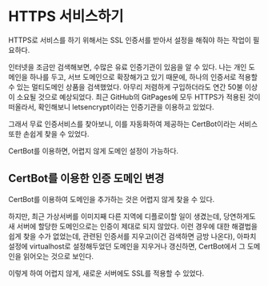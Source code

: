 # HTTPS 서비스하기

HTTPS로 서비스를 하기 위해서는 SSL 인증서를 받아서 설정을 해줘야 하는 작업이 필요하다.

인터넷을 조금만 검색해보면, 수많은 유료 인증기관이 있음을 알 수 있다. 나는 개인 도메인을 하나를 두고, 서브 도메인으로 확장해가고 있기 때문에, 하나의 인증서로 적용할 수 있는 멀티도메인 상품을 검색했었다. 아무리 저렴하게 구입하더라도 연간 50불 이상이 소요될 것으로 예상되었다. 최근 GitHub의 GitPages에 모두 HTTPS가 적용된 것이 떠올라서, 확인해보니 letsencrypt이라는 인증기관을 이용하고 있었다.

그래서 무료 인증서비스를 찾아보니, 이를 자동화하여 제공하는 CertBot이라는 서비스 또한 손쉽게 찾을 수 있었다.

CertBot를 이용하면, 어렵지 않게 도메인 설정이 가능하다.

## CertBot를 이용한 인증 도메인 변경

CertBot를 이용하여 도메인을 추가하는 것은 어렵지 않게 찾을 수 있다.

하지만, 최근 가상서버를 이미지째 다른 지역에 디플로이할 일이 생겼는데, 당연하게도 새 서버에 할당한 도메인으로는 인증이 제대로 되지 않았다. 이런 경우에 대한 해결법을 쉽게 찾을 수가 없었는데, 관련된 인증서를 지우고(이건 검색하면 금방 나온다), 아파치 설정에 virtualhost로 설정해두었던 도메인을 지우거나 갱신하면, CertBot에서 그 도메인을 읽어오는 것으로 보인다.

이렇게 하여 어렵지 않게, 새로운 서버에도 SSL를 적용할 수 있었다.